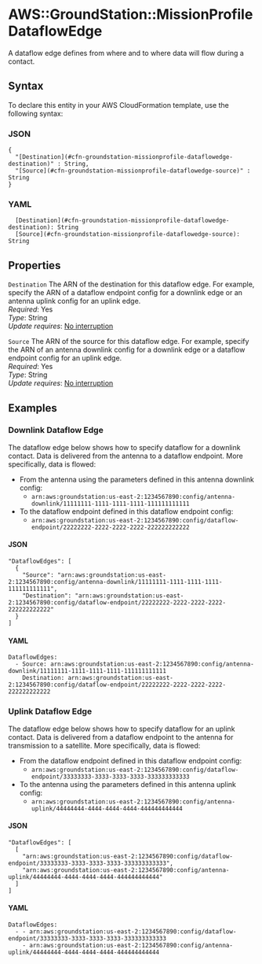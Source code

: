 # AWS::GroundStation::MissionProfile DataflowEdge<a name="aws-properties-groundstation-missionprofile-dataflowedge"></a>

 A dataflow edge defines from where and to where data will flow during a contact\. 

## Syntax<a name="aws-properties-groundstation-missionprofile-dataflowedge-syntax"></a>

To declare this entity in your AWS CloudFormation template, use the following syntax:

### JSON<a name="aws-properties-groundstation-missionprofile-dataflowedge-syntax.json"></a>

```
{
  "[Destination](#cfn-groundstation-missionprofile-dataflowedge-destination)" : String,
  "[Source](#cfn-groundstation-missionprofile-dataflowedge-source)" : String
}
```

### YAML<a name="aws-properties-groundstation-missionprofile-dataflowedge-syntax.yaml"></a>

```
  [Destination](#cfn-groundstation-missionprofile-dataflowedge-destination): String
  [Source](#cfn-groundstation-missionprofile-dataflowedge-source): String
```

## Properties<a name="aws-properties-groundstation-missionprofile-dataflowedge-properties"></a>

`Destination`  <a name="cfn-groundstation-missionprofile-dataflowedge-destination"></a>
 The ARN of the destination for this dataflow edge\. For example, specify the ARN of a dataflow endpoint config for a downlink edge or an antenna uplink config for an uplink edge\.   
*Required*: Yes  
*Type*: String  
*Update requires*: [No interruption](https://docs.aws.amazon.com/AWSCloudFormation/latest/UserGuide/using-cfn-updating-stacks-update-behaviors.html#update-no-interrupt)

`Source`  <a name="cfn-groundstation-missionprofile-dataflowedge-source"></a>
 The ARN of the source for this dataflow edge\. For example, specify the ARN of an antenna downlink config for a downlink edge or a dataflow endpoint config for an uplink edge\.   
*Required*: Yes  
*Type*: String  
*Update requires*: [No interruption](https://docs.aws.amazon.com/AWSCloudFormation/latest/UserGuide/using-cfn-updating-stacks-update-behaviors.html#update-no-interrupt)

## Examples<a name="aws-properties-groundstation-missionprofile-dataflowedge--examples"></a>

### Downlink Dataflow Edge<a name="aws-properties-groundstation-missionprofile-dataflowedge--examples--Downlink_Dataflow_Edge"></a>

 The dataflow edge below shows how to specify dataflow for a downlink contact\. Data is delivered from the antenna to a dataflow endpoint\. More specifically, data is flowed: 
+ From the antenna using the parameters defined in this antenna downlink config:
  +  `arn:aws:groundstation:us-east-2:1234567890:config/antenna-downlink/11111111-1111-1111-1111-111111111111` 
+ To the dataflow endpoint defined in this dataflow endpoint config:
  +  `arn:aws:groundstation:us-east-2:1234567890:config/dataflow-endpoint/22222222-2222-2222-2222-222222222222` 

#### JSON<a name="aws-properties-groundstation-missionprofile-dataflowedge--examples--Downlink_Dataflow_Edge--json"></a>

```
"DataflowEdges": [
  {
    "Source": "arn:aws:groundstation:us-east-2:1234567890:config/antenna-downlink/11111111-1111-1111-1111-111111111111",
    "Destination": "arn:aws:groundstation:us-east-2:1234567890:config/dataflow-endpoint/22222222-2222-2222-2222-222222222222"
  }
]
```

#### YAML<a name="aws-properties-groundstation-missionprofile-dataflowedge--examples--Downlink_Dataflow_Edge--yaml"></a>

```
DataflowEdges:
  - Source: arn:aws:groundstation:us-east-2:1234567890:config/antenna-downlink/11111111-1111-1111-1111-111111111111
    Destination: arn:aws:groundstation:us-east-2:1234567890:config/dataflow-endpoint/22222222-2222-2222-2222-222222222222
```

### Uplink Dataflow Edge<a name="aws-properties-groundstation-missionprofile-dataflowedge--examples--Uplink_Dataflow_Edge"></a>

 The dataflow edge below shows how to specify dataflow for an uplink contact\. Data is delivered from a dataflow endpoint to the antenna for transmission to a satellite\. More specifically, data is flowed: 
+ From the dataflow endpoint defined in this dataflow endpoint config:
  +  `arn:aws:groundstation:us-east-2:1234567890:config/dataflow-endpoint/33333333-3333-3333-3333-333333333333` 
+ To the antenna using the parameters defined in this antenna uplink config:
  +  `arn:aws:groundstation:us-east-2:1234567890:config/antenna-uplink/44444444-4444-4444-4444-444444444444` 

#### JSON<a name="aws-properties-groundstation-missionprofile-dataflowedge--examples--Uplink_Dataflow_Edge--json"></a>

```
"DataflowEdges": [
  [
    "arn:aws:groundstation:us-east-2:1234567890:config/dataflow-endpoint/33333333-3333-3333-3333-333333333333",
    "arn:aws:groundstation:us-east-2:1234567890:config/antenna-uplink/44444444-4444-4444-4444-444444444444"
  ]
]
```

#### YAML<a name="aws-properties-groundstation-missionprofile-dataflowedge--examples--Uplink_Dataflow_Edge--yaml"></a>

```
DataflowEdges:
  - - arn:aws:groundstation:us-east-2:1234567890:config/dataflow-endpoint/33333333-3333-3333-3333-333333333333
    - arn:aws:groundstation:us-east-2:1234567890:config/antenna-uplink/44444444-4444-4444-4444-444444444444
```